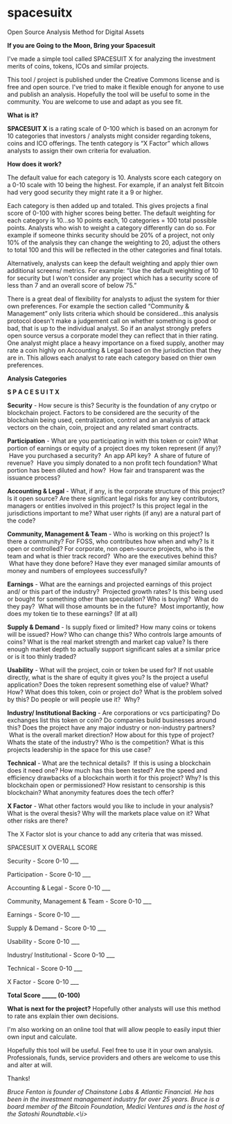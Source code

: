 # spacesuitx
Open Source Analysis Method for Digital Assets

<b>If you are Going to the Moon, Bring your Spacesuit</b>


I've made a simple tool called SPACESUIT X for analyzing the investment merits of coins, tokens, ICOs and similar projects.

This tool / project is published under the Creative Commons license and is free and open source.  I've tried to make it flexible enough for anyone to use and publish an analysis.   Hopefully the tool will be useful to some in the community.  You are welcome to use and adapt as you see fit.

<b>What is it?</b>

<b>SPACESUIT X</b> is a rating scale of 0-100 which is based on an acronym for 10 categories that investors / analysts might consider regarding tokens, coins and ICO offerings.  The tenth category is “X Factor” which allows analysts to assign their own criteria for evaluation.

<b>How does it work?</b>

The default value for each category is 10.  Analysts score each category on a 0-10 scale with 10 being the highest.  For example, if an analyst felt Bitcoin had very good security they might rate it a 9 or higher.

Each category is then added up and totaled.  This gives projects a final score of 0-100 with higher scores being better.
The default weighting for each category is 10...so 10 points each, 10 categories = 100 total possible points.  Analysts who wish to weight a category differently can do so.  For example if someone thinks security should be 20% of a project, not only 10% of the analysis they can change the weighting to 20, adjust the others to total 100 and this will be reflected in the other categories and final totals.

Alternatively, analysts can keep the default weighting and apply thier own additional screens/ metrics.  For example:  “Use the default weighting of 10 for security but I won't consider any project which has a security score of less than 7 and an overall score of below 75.”

There is a great deal of flexibility for analysts to adjust the system for thier own preferences.  For example the section called “Community & Management” only lists criteria which should be considered...this analysis protocol doesn't make a judgement call on whether something is good or bad, that is up to the individual analyst.  So if an analyst strongly prefers open source versus a corporate model they can reflect that in thier rating.  One analyst might place a heavy importance on a fixed supply, another may rate a coin highly on Accounting & Legal based on the jurisdiction that they are in.  This allows each analyst to rate each category based on thier own preferences.


<b>Analysis Categories

S P A C E S U I T   X</b>


<b>Security</b> - How secure is this?  Security is the foundation of any crytpo or blockchain project.  Factors to be considered are the security of the blockchain being used, centralization, control and an analysis of attack vectors on the chain, coin, project and any related smart contracts.

<b>Participation</b> - What are you participating in with this token or coin?  What portion of earnings or equity of a project does my token represent (if any)?  Have you purchased a security?  An app API key?  A share of future of revenue?  Have you simply donated to a non profit tech foundation?  What portion has been diluted and how?  How fair and transparent was the issuance process?

<b>Accounting & Legal</b> - What, if any, is the corporate structure of this project?  Is it open source?  Are there significant legal risks for any key contributors, managers or entities involved in this project?  Is this project legal in the jurisdictions important to me?  What user rights (if any) are a natural part of the code?

<b>Community, Management & Team</b> - Who is working on this project?  Is there a community? For FOSS, who contributes how when and why?  Is it open or controlled?  For corporate, non open-source projects, who is the team and what is thier track record?  Who are the executives behind this?  What have they done before?  Have they ever managed similar amounts of money and numbers of employees successfully? 

<b>Earnings</b> - What are the earnings and projected earnings of this project and/ or this part of the industry?  Projected growth rates? Is this being used or bought for something other than speculation? Who is buying?  What do they pay?  What will those amounts be in the future?  Most importantly, how does my token tie to these earnings? (If at all)

<b>Supply & Demand</b> - Is supply fixed or limited?  How many coins or tokens will be issued?  How?  Who can change this?  Who controls large amounts of coins?  What is the real market strength and market cap value?  Is there enough market depth to actually support significant sales at a similar price or is it too thinly traded?

<b>Usability</b> - What will the project, coin or token be used for?  If not usable directly, what is the share of equity it gives you?  Is the project a useful application?  Does the token represent something else of value?  What?  How?  What does this token, coin or project do?  What is the problem solved by this? Do people or will people use it?  Why?

<b>Industry/ Institutional Backing</b> - Are corporations or vcs participating?  Do exchanges list this token or coin?  Do companies build businesses around this?  Does the project have any major industry or non-industry partners?  What is the overall market direction?  How about for this type of project?  Whats the state of the industry?  Who is the competition?  What is this projects leadership in the space for this use case?

<b>Technical</b> - What are the technical details?  If this is using a blockchain does it need one?  How much has this been tested?  Are the speed and efficiency drawbacks of a blockchain worth it for this project?  Why?  Is this blockchain open or permissioned?  How resistant to censorship is this blockchain?  What anonymity features does the tech offer?

<b>X Factor</b> - What other factors would you like to include in your analysis?  What is the overal thesis?  Why will the markets place value on it?  What other risks are there?

The X Factor slot is your chance to add any criteria that was missed.


SPACESUIT X OVERALL SCORE 

Security -                     Score 0-10 ___

Participation -                Score 0-10 ___

Accounting & Legal -           Score 0-10 ___

Community, Management & Team - Score 0-10 ___

Earnings -                     Score 0-10 ___

Supply & Demand -              Score 0-10 ___

Usability -                    Score 0-10 ___

Industry/ Institutional -      Score 0-10 ___

Technical -                    Score 0-10 ___

X Factor -                     Score 0-10 ___

<b>                          Total Score _____ (0-100)</b>



<b>What is next for the project?</b>
Hopefully other analysts will use this method to rate ans explain thier own decisions.

I'm also working on an online tool that will allow people to easily input thier own input and calculate. 


Hopefully this tool will be useful.  Feel free to use it in your own analysis.  Professionals, funds, service providers and others are welcome to use this and alter at will.

Thanks!


<i>Bruce Fenton is founder of Chainstone Labs & Atlantic Financial.  He has been in the investment management industry for over 25 years.  Bruce is a board member of the Bitcoin Foundation, Medici Ventures and is the host of the Satoshi Roundtable.<\i>

















